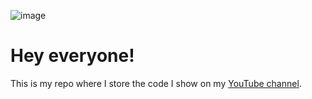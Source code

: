 ![image](https://github.com/user-attachments/assets/4f6febea-e55f-49d9-b8c4-72421f71818a)

# Hey everyone!

This is my repo where I store the code I show on my [YouTube channel](https://www.youtube.com/watch?v=CO-6iqCum1w).
